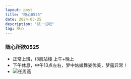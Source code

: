 ```yaml
---
layout: post
title: "随心0525"
date: 2024-05-25 
description: "试一试吧"
tag: 随心
---
```

### 随心所欲0525
- 正常上班，t3航站楼 上午+晚上
- 下午休息，中午13点左右，梦中姑娘舞姿优美，梦露异常！
- ![任周燕](http://htc.gs:8088/qindaijun/TOIMG83eaa0509093528N.jpg)
